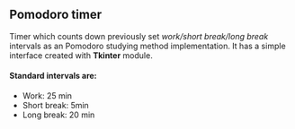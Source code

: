 ## Pomodoro timer

Timer which counts down previously set _work/short break/long break_ intervals as an Pomodoro studying method implementation. It has a simple interface created with **Tkinter** module.

#### Standard intervals are:

- Work: 25 min
- Short break: 5min
- Long break: 20 min
